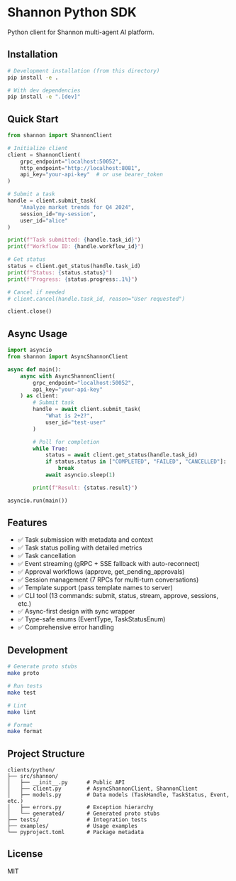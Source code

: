 # Shannon Python SDK

Python client for Shannon multi-agent AI platform.

## Installation

```bash
# Development installation (from this directory)
pip install -e .

# With dev dependencies
pip install -e ".[dev]"
```

## Quick Start

```python
from shannon import ShannonClient

# Initialize client
client = ShannonClient(
    grpc_endpoint="localhost:50052",
    http_endpoint="http://localhost:8081",
    api_key="your-api-key"  # or use bearer_token
)

# Submit a task
handle = client.submit_task(
    "Analyze market trends for Q4 2024",
    session_id="my-session",
    user_id="alice"
)

print(f"Task submitted: {handle.task_id}")
print(f"Workflow ID: {handle.workflow_id}")

# Get status
status = client.get_status(handle.task_id)
print(f"Status: {status.status}")
print(f"Progress: {status.progress:.1%}")

# Cancel if needed
# client.cancel(handle.task_id, reason="User requested")

client.close()
```

## Async Usage

```python
import asyncio
from shannon import AsyncShannonClient

async def main():
    async with AsyncShannonClient(
        grpc_endpoint="localhost:50052",
        api_key="your-api-key"
    ) as client:
        # Submit task
        handle = await client.submit_task(
            "What is 2+2?",
            user_id="test-user"
        )

        # Poll for completion
        while True:
            status = await client.get_status(handle.task_id)
            if status.status in ["COMPLETED", "FAILED", "CANCELLED"]:
                break
            await asyncio.sleep(1)

        print(f"Result: {status.result}")

asyncio.run(main())
```

## Features

- ✅ Task submission with metadata and context
- ✅ Task status polling with detailed metrics
- ✅ Task cancellation
- ✅ Event streaming (gRPC + SSE fallback with auto-reconnect)
- ✅ Approval workflows (approve, get_pending_approvals)
- ✅ Session management (7 RPCs for multi-turn conversations)
- ✅ Template support (pass template names to server)
- ✅ CLI tool (13 commands: submit, status, stream, approve, sessions, etc.)
- ✅ Async-first design with sync wrapper
- ✅ Type-safe enums (EventType, TaskStatusEnum)
- ✅ Comprehensive error handling

## Development

```bash
# Generate proto stubs
make proto

# Run tests
make test

# Lint
make lint

# Format
make format
```

## Project Structure

```
clients/python/
├── src/shannon/
│   ├── __init__.py      # Public API
│   ├── client.py        # AsyncShannonClient, ShannonClient
│   ├── models.py        # Data models (TaskHandle, TaskStatus, Event, etc.)
│   ├── errors.py        # Exception hierarchy
│   └── generated/       # Generated proto stubs
├── tests/               # Integration tests
├── examples/            # Usage examples
└── pyproject.toml       # Package metadata
```

## License

MIT
